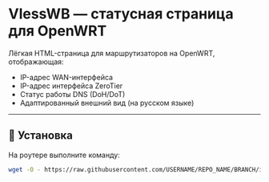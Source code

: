 # VlessWB — статусная страница для OpenWRT

Лёгкая HTML-страница для маршрутизаторов на OpenWRT, отображающая:

- IP-адрес WAN-интерфейса
- IP-адрес интерфейса ZeroTier
- Статус работы DNS (DoH/DoT)
- Адаптированный внешний вид (на русском языке)

---

## 🚀 Установка

На роутере выполните команду:

```sh
wget -O - https://raw.githubusercontent.com/USERNAME/REPO_NAME/BRANCH/install.sh | sh
